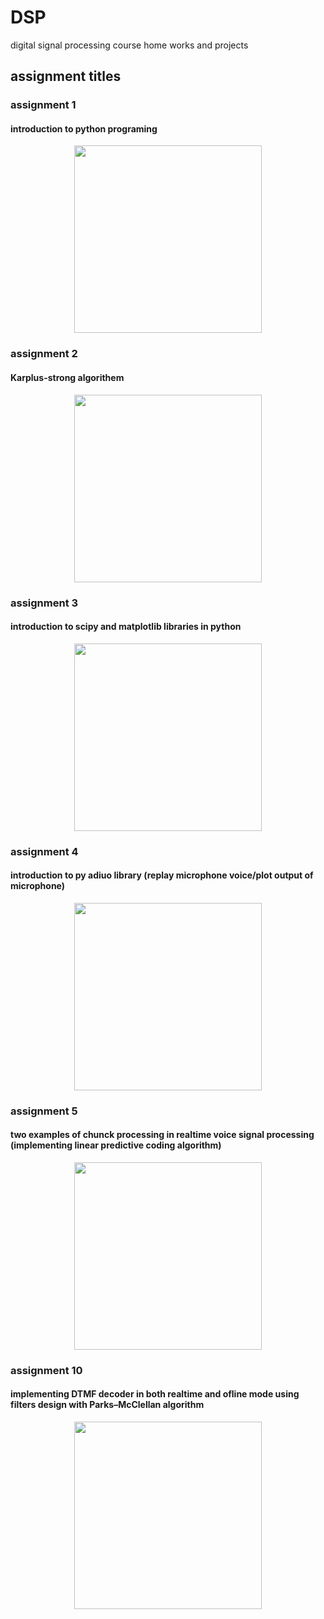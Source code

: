 # DSP
digital signal processing course home works and projects 

## assignment titles


### assignment 1
#### introduction to python programing
<p align="center">
<image align="center" src = "images/pythonlogo.jpg" width="300">
</p>
 

### assignment 2
#### Karplus-strong algorithem
   
<p align="center">
<image align="center" src = "images/Karplus-strong algorithem.png" width="300">
</p>
 
### assignment 3
#### introduction to scipy and matplotlib libraries in python

 <p align="center">
<image align="center" src = "images/logo.jpg" width="300">
</p>
  
### assignment 4
 
#### introduction to py adiuo library (replay microphone voice/plot output of microphone)
 <p align="center">
<image align="center" src = "images/pyadiuo.png" width="300">
</p>  

  ### assignment 5
  #### two examples of chunck processing in realtime voice signal processing  (implementing linear predictive coding algorithm)
 
<p align="center">
<image align="center" src = "images/LPC.jpg" width="300">
</p>   
 
   ### assignment 10
  #### implementing DTMF decoder in both realtime and ofline mode using filters design with Parks–McClellan algorithm
 
<p align="center">
<image align="center" src = "images/DTMF.jpg" width="300">
</p>   
